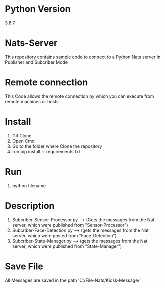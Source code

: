 # Python Version
3.6.7
# Nats-Server
This repository contains sample code to connect to a Python Nats server in Publisher and Subcriber Mode
# Remote connection
This Code allows the remote connection by which you can execute from remote machines or hosts

# Install
1. Git Clone
2. Open Cmd
3. Go to the folder where Clone the repository 
4. run pip install -r requirements.txt
# Run 
1. python filename

# Description
1. Subcriber-Sensor-Processor.py --> (Gets the messages from the Nat server, which were published from "Sensor-Processor")
2. Subcriber-Face-Detection.py --> (gets the messages from the Nat server, which were posted from "Face-Detection")
3. Subcriber-State-Manager.py --> (gets the messages from the Nat server, which were published from "State-Manager")

# Save File
All Messages are saved in the path 'C:/File-Nats/Kiosk-Message/'